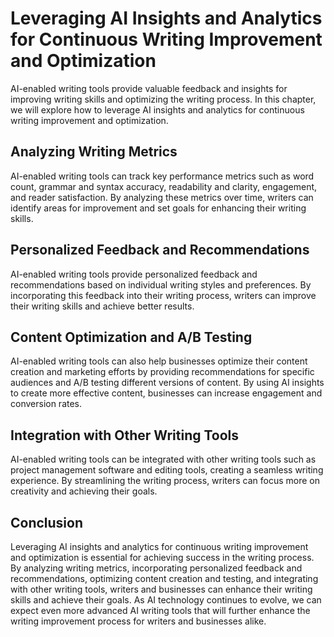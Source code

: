 Leveraging AI Insights and Analytics for Continuous Writing Improvement and Optimization
=========================================================================================================================================

AI-enabled writing tools provide valuable feedback and insights for improving writing skills and optimizing the writing process. In this chapter, we will explore how to leverage AI insights and analytics for continuous writing improvement and optimization.

Analyzing Writing Metrics
-------------------------

AI-enabled writing tools can track key performance metrics such as word count, grammar and syntax accuracy, readability and clarity, engagement, and reader satisfaction. By analyzing these metrics over time, writers can identify areas for improvement and set goals for enhancing their writing skills.

Personalized Feedback and Recommendations
-----------------------------------------

AI-enabled writing tools provide personalized feedback and recommendations based on individual writing styles and preferences. By incorporating this feedback into their writing process, writers can improve their writing skills and achieve better results.

Content Optimization and A/B Testing
------------------------------------

AI-enabled writing tools can also help businesses optimize their content creation and marketing efforts by providing recommendations for specific audiences and A/B testing different versions of content. By using AI insights to create more effective content, businesses can increase engagement and conversion rates.

Integration with Other Writing Tools
------------------------------------

AI-enabled writing tools can be integrated with other writing tools such as project management software and editing tools, creating a seamless writing experience. By streamlining the writing process, writers can focus more on creativity and achieving their goals.

Conclusion
----------

Leveraging AI insights and analytics for continuous writing improvement and optimization is essential for achieving success in the writing process. By analyzing writing metrics, incorporating personalized feedback and recommendations, optimizing content creation and testing, and integrating with other writing tools, writers and businesses can enhance their writing skills and achieve their goals. As AI technology continues to evolve, we can expect even more advanced AI writing tools that will further enhance the writing improvement process for writers and businesses alike.
